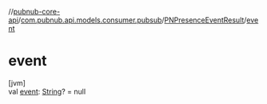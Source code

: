 //[pubnub-core-api](../../../index.md)/[com.pubnub.api.models.consumer.pubsub](../index.md)/[PNPresenceEventResult](index.md)/[event](event.md)

# event

[jvm]\
val [event](event.md): [String](https://kotlinlang.org/api/latest/jvm/stdlib/kotlin/-string/index.html)? = null
